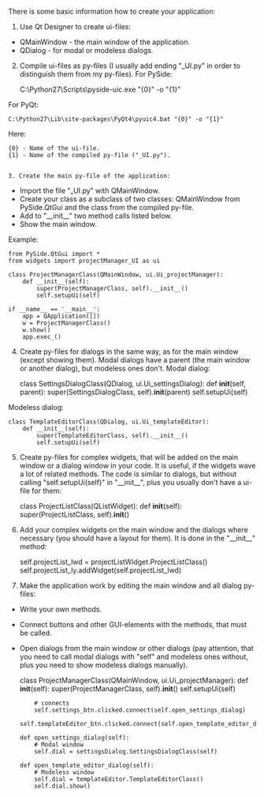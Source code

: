 There is some basic information how to create your application:

1. Use Qt Designer to create ui-files:
- QMainWindow - the main window of the application.
- QDialog - for modal or modeless dialogs.


2. Compile ui-files as py-files (I usually add ending "_UI.py" in order to distinguish them from my py-files).
For PySide:

	C:\Python27\Scripts\pyside-uic.exe "{0}" -o "{1}"

For PyQt:

	C:\Python27\Lib\site-packages\PyQt4\pyuic4.bat "{0}" -o "{1}"

Here:

	{0} - Name of the ui-file.
	{1} - Name of the compiled py-file ("_UI.py").


	3. Create the main py-file of the application:
-	Import the file "_UI.py" with QMainWindow.
-	Create your class as a subclass of two classes: QMainWindow from PySide.QtGui and the class from the compiled py-file.
-	Add to "\_\_init\_\_" two method calls listed below.
-	Show the main window.

Example:

	from PySide.QtGui import *
	from widgets import projectManager_UI as ui
	
	class ProjectManagerClass(QMainWindow, ui.Ui_projectManager):
		def __init__(self):
			super(ProjectManagerClass, self).__init__()
			self.setupUi(self)
	
	if __name__ == '__main__':
		app = QApplication([])
		w = ProjectManagerClass()
		w.show()
		app.exec_()


4. Create py-files for dialogs in the same way, as for the main window (except showing them).
Modal dialogs have a parent (the main window or another dialog), but modeless ones don't.
Modal dialog:

	class SettingsDialogClass(QDialog, ui.Ui_settingsDialog):
		def __init__(self, parent):
			super(SettingsDialogClass, self).__init__(parent)
			self.setupUi(self)

Modeless dialog:

	class TemplateEditorClass(QDialog, ui.Ui_templateEditor):
		def __init__(self):
			super(TemplateEditorClass, self).__init__()
			self.setupUi(self)


5. Create py-files for complex widgets, that will be added on the main window or a dialog window in your code.
It is useful, if the widgets wave a lot of related methods.
The code is similar to dialogs, but without calling "self.setupUi(self)" in "\_\_init\_\_", plus you usually don't have a ui-file for them:

	class ProjectListClass(QListWidget):
		def __init__(self):
			super(ProjectListClass, self).__init__()


6. Add your complex widgets on the main window and the dialogs where necessary (you should have a layout for them).
It is done in the "\_\_init\_\_" method:

	self.projectList_lwd = projectListWidget.ProjectListClass()
	self.projectList_ly.addWidget(self.projectList_lwd)


7. Make the application work by editing the main window and all dialog py-files:
-	Write your own methods.
-	Connect buttons and other GUI-elements with the methods, that must be called.
-	Open dialogs from the main window or other dialogs (pay attention, that you need to call modal dialogs with "self" and modeless ones without, plus you need to show modeless dialogs manually).


	class ProjectManagerClass(QMainWindow, ui.Ui_projectManager):
		def __init__(self):
			super(ProjectManagerClass, self).__init__()
			self.setupUi(self)

			# connects
			self.settings_btn.clicked.connect(self.open_settings_dialog)
			self.templateEditor_btn.clicked.connect(self.open_template_editor_dialog)

		def open_settings_dialog(self):
			# Modal window
			self.dial = settingsDialog.SettingsDialogClass(self)

		def open_template_editor_dialog(self):
			# Modeless window
			self.dial = templateEditor.TemplateEditorClass()
			self.dial.show()
